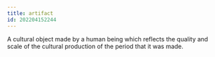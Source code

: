 ```yaml
---
title: artifact
id: 202204152244
---
```


A cultural object made by a human being which reflects the quality and scale of the cultural production of the period that it was made.
